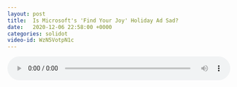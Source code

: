 ```yaml
---
layout: post
title:  Is Microsoft's 'Find Your Joy' Holiday Ad Sad?
date:   2020-12-06 22:58:00 +0000
categories: solidot
video-id: WzN5VotpN1c
---
```


<audio src="/assets/8b6bd0717e6bba9b7978d480c4405e02.mp3" style="width: 100%;" controls></audio>

